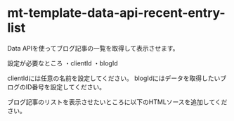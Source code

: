 mt-template-data-api-recent-entry-list
======================================
Data APIを使ってブログ記事の一覧を取得して表示させます。  

設定が必要なところ
・clientId
・blogId

clientIdには任意の名前を設定してください。
blogIdにはデータを取得したいブログのID番号を設定してください。


ブログ記事のリストを表示させたいところに以下のHTMLソースを追加してください。
<ul id="recententrylist"></ul>
